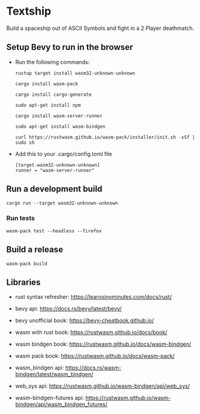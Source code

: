 # Textship #

Build a spaceship out of ASCII Symbols and fight in a 2 Player deathmatch.

## Setup Bevy to run in the browser ##

- Run the following commands:

    ```
    rustup target install wasm32-unknown-unknown

    cargo install wasm-pack

    cargo install cargo-generate

    sudo apt-get install npm

    cargo install wasm-server-runner

    sudo apt-get install wasm-bindgen

    curl https://rustwasm.github.io/wasm-pack/installer/init.sh -sSf | sudo sh
    ```

- Add this to your .cargo/config.toml file

    ```
    [target.wasm32-unknown-unknown]
    runner = "wasm-server-runner"
    ```

## Run a development build ##

```
cargo run --target wasm32-unknown-unknown
```

### Run tests ###

```
wasm-pack test --headless --firefox
```

## Build a release ##

```
wasm-pack build
```

## Libraries ##

- rust syntax refresher: https://learnxinyminutes.com/docs/rust/

- bevy api: https://docs.rs/bevy/latest/bevy/

- bevy unofficial book: https://bevy-cheatbook.github.io/

- wasm with rust book: https://rustwasm.github.io/docs/book/

- wasm bindgen book: https://rustwasm.github.io/docs/wasm-bindgen/

- wasm pack book: https://rustwasm.github.io/docs/wasm-pack/

- wasm_bindgen api: https://docs.rs/wasm-bindgen/latest/wasm_bindgen/

- web_sys api: https://rustwasm.github.io/wasm-bindgen/api/web_sys/

- wasm-bindgen-futures api: https://rustwasm.github.io/wasm-bindgen/api/wasm_bindgen_futures/

